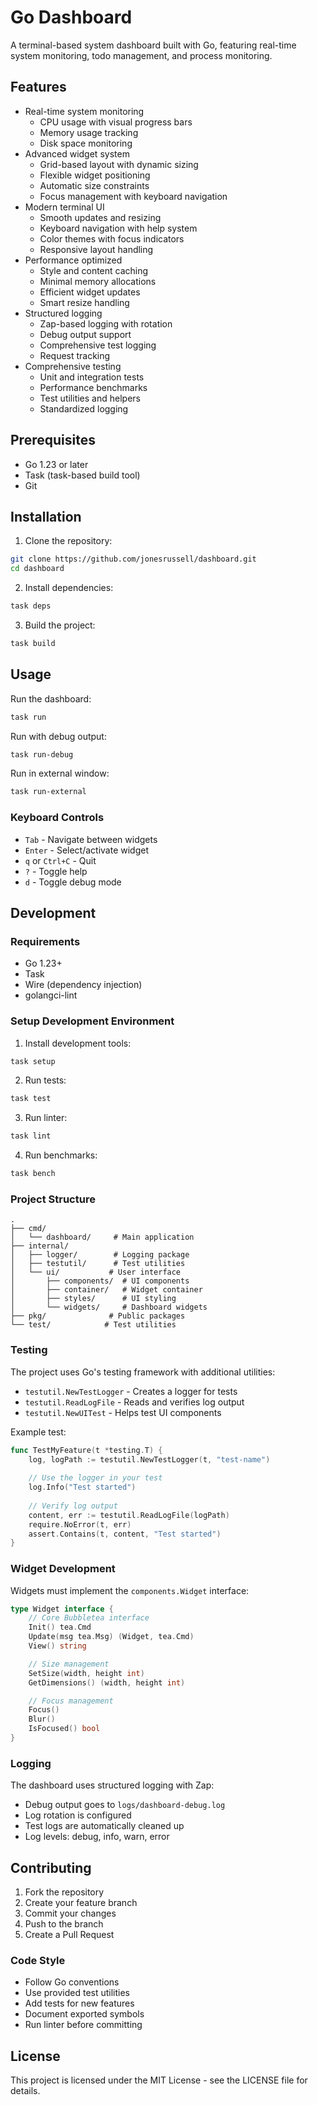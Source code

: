 # Go Dashboard

A terminal-based system dashboard built with Go, featuring real-time system monitoring, todo management, and process monitoring.

## Features

- Real-time system monitoring
  - CPU usage with visual progress bars
  - Memory usage tracking
  - Disk space monitoring
- Advanced widget system
  - Grid-based layout with dynamic sizing
  - Flexible widget positioning
  - Automatic size constraints
  - Focus management with keyboard navigation
- Modern terminal UI
  - Smooth updates and resizing
  - Keyboard navigation with help system
  - Color themes with focus indicators
  - Responsive layout handling
- Performance optimized
  - Style and content caching
  - Minimal memory allocations
  - Efficient widget updates
  - Smart resize handling
- Structured logging
  - Zap-based logging with rotation
  - Debug output support
  - Comprehensive test logging
  - Request tracking
- Comprehensive testing
  - Unit and integration tests
  - Performance benchmarks
  - Test utilities and helpers
  - Standardized logging

## Prerequisites

- Go 1.23 or later
- Task (task-based build tool)
- Git

## Installation

1. Clone the repository:
```bash
git clone https://github.com/jonesrussell/dashboard.git
cd dashboard
```

2. Install dependencies:
```bash
task deps
```

3. Build the project:
```bash
task build
```

## Usage

Run the dashboard:
```bash
task run
```

Run with debug output:
```bash
task run-debug
```

Run in external window:
```bash
task run-external
```

### Keyboard Controls

- `Tab` - Navigate between widgets
- `Enter` - Select/activate widget
- `q` or `Ctrl+C` - Quit
- `?` - Toggle help
- `d` - Toggle debug mode

## Development

### Requirements

- Go 1.23+
- Task
- Wire (dependency injection)
- golangci-lint

### Setup Development Environment

1. Install development tools:
```bash
task setup
```

2. Run tests:
```bash
task test
```

3. Run linter:
```bash
task lint
```

4. Run benchmarks:
```bash
task bench
```

### Project Structure

```
.
├── cmd/
│   └── dashboard/     # Main application
├── internal/
│   ├── logger/        # Logging package
│   ├── testutil/      # Test utilities
│   └── ui/           # User interface
│       ├── components/  # UI components
│       ├── container/   # Widget container
│       ├── styles/      # UI styling
│       └── widgets/     # Dashboard widgets
├── pkg/              # Public packages
└── test/            # Test utilities
```

### Testing

The project uses Go's testing framework with additional utilities:

- `testutil.NewTestLogger` - Creates a logger for tests
- `testutil.ReadLogFile` - Reads and verifies log output
- `testutil.NewUITest` - Helps test UI components

Example test:
```go
func TestMyFeature(t *testing.T) {
    log, logPath := testutil.NewTestLogger(t, "test-name")
    
    // Use the logger in your test
    log.Info("Test started")
    
    // Verify log output
    content, err := testutil.ReadLogFile(logPath)
    require.NoError(t, err)
    assert.Contains(t, content, "Test started")
}
```

### Widget Development

Widgets must implement the `components.Widget` interface:

```go
type Widget interface {
    // Core Bubbletea interface
    Init() tea.Cmd
    Update(msg tea.Msg) (Widget, tea.Cmd)
    View() string

    // Size management
    SetSize(width, height int)
    GetDimensions() (width, height int)

    // Focus management
    Focus()
    Blur()
    IsFocused() bool
}
```

### Logging

The dashboard uses structured logging with Zap:

- Debug output goes to `logs/dashboard-debug.log`
- Log rotation is configured
- Test logs are automatically cleaned up
- Log levels: debug, info, warn, error

## Contributing

1. Fork the repository
2. Create your feature branch
3. Commit your changes
4. Push to the branch
5. Create a Pull Request

### Code Style

- Follow Go conventions
- Use provided test utilities
- Add tests for new features
- Document exported symbols
- Run linter before committing

## License

This project is licensed under the MIT License - see the LICENSE file for details.

